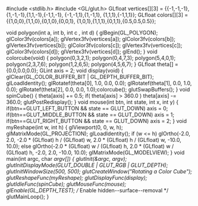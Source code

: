 #include <stdlib.h>
#include <GL/glut.h>
GLfloat vertices[][3] = {{-1,-1,-1},{1,-1,-1},{1,1,-1},{-1,1,-1},
{-1,-1,1},{1,-1,1}, {1,1,1},{-1,1,1}};
GLfloat colors[][3] = {{1,0,0},{1,1,0},{0,1,0},{0,0,1},
{1,0,1},{1,1,1},{0,1,1},{0.5,0.5,0.5}};

void polygon(int a, int b, int c , int d)
{
glBegin(GL_POLYGON);
glColor3fv(colors[a]);
glVertex3fv(vertices[a]);
glColor3fv(colors[b]);
glVertex3fv(vertices[b]);
glColor3fv(colors[c]);
glVertex3fv(vertices[c]);
glColor3fv(colors[d]);
glVertex3fv(vertices[d]);
glEnd();
}
void colorcube(void)
{
polygon(0,3,2,1);
polygon(0,4,7,3);
polygon(5,4,0,1);
polygon(2,3,7,6);
polygon(1,2,6,5);
polygon(4,5,6,7);
}
GLfloat theta[] = {0.0,0.0,0.0};
GLint axis = 2;
void display(void)
{
glClear(GL_COLOR_BUFFER_BIT | GL_DEPTH_BUFFER_BIT);
glLoadIdentity();
glRotatef(theta[0], 1.0, 0.0, 0.0);
glRotatef(theta[1], 0.0, 1.0, 0.0);
glRotatef(theta[2], 0.0, 0.0, 1.0);colorcube();
glutSwapBuffers();
}
void spinCube()
{
theta[axis] += 0.5;
if( theta[axis] > 360.0 )
theta[axis] -= 360.0;
glutPostRedisplay();
}
void mouse(int btn, int state, int x, int y)
{
if(btn==GLUT_LEFT_BUTTON && state == GLUT_DOWN) axis = 0;
if(btn==GLUT_MIDDLE_BUTTON && state == GLUT_DOWN) axis = 1;
if(btn==GLUT_RIGHT_BUTTON && state == GLUT_DOWN) axis = 2;
}
void myReshape(int w, int h)
{
glViewport(0, 0, w, h);
glMatrixMode(GL_PROJECTION);
glLoadIdentity();
if (w <= h)
glOrtho(-2.0, 2.0, -2.0 * (GLfloat) h / (GLfloat) w,
2.0 * (GLfloat) h / (GLfloat) w, -10.0, 10.0);
else
glOrtho(-2.0 * (GLfloat) w / (GLfloat) h,
2.0 * (GLfloat) w / (GLfloat) h, -2.0, 2.0, -10.0, 10.0);
glMatrixMode(GL_MODELVIEW);
}
void main(int argc, char *argv[])
{
glutInit(&argc, argv);
glutInitDisplayMode(GLUT_DOUBLE | GLUT_RGB | GLUT_DEPTH);
glutInitWindowSize(500, 500);
glutCreateWindow("Rotating a Color Cube");
glutReshapeFunc(myReshape);
glutDisplayFunc(display);
glutIdleFunc(spinCube);
glutMouseFunc(mouse);
glEnable(GL_DEPTH_TEST); /* Enable hidden--surface--removal */
glutMainLoop();
}
